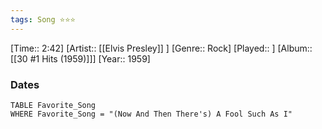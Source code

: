 ```yaml
---
tags: Song ⭐⭐⭐ 
---
```

[Time:: 2:42]
[Artist:: [[Elvis Presley]] ]
[Genre:: Rock]
[Played:: ]
[Album:: [[30 #1 Hits (1959)]]]
[Year:: 1959]
### Dates
````dataview
TABLE Favorite_Song
WHERE Favorite_Song = "(Now And Then There's) A Fool Such As I"
````